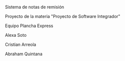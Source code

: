 Sistema de notas de remisión

Proyecto de la materia "Proyecto de Software Integrador"

Equipo Plancha Express

Alexa Soto

Cristian Arreola

Abraham Quintana
